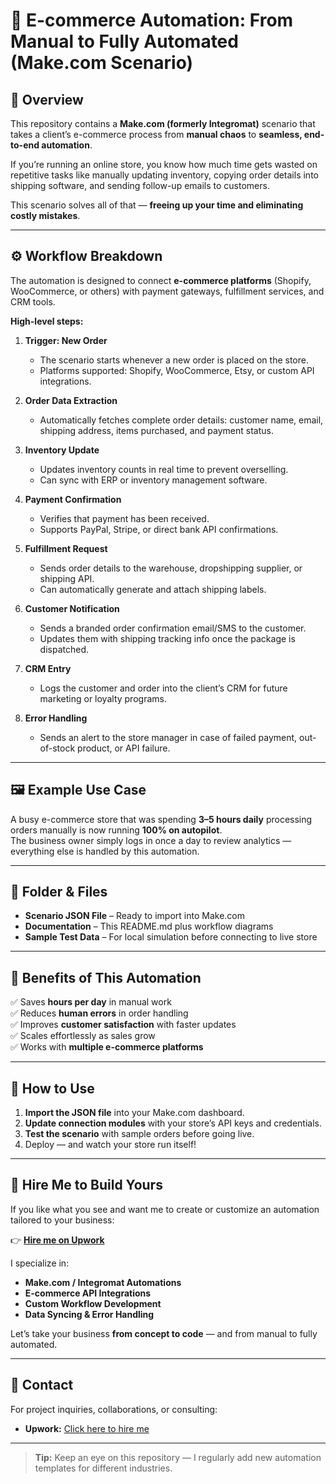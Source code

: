# 🛒 E-commerce Automation: From Manual to Fully Automated (Make.com Scenario)

## 📌 Overview

This repository contains a **Make.com (formerly Integromat)** scenario that takes a client’s e-commerce process from **manual chaos** to **seamless, end-to-end automation**.

If you’re running an online store, you know how much time gets wasted on repetitive tasks like manually updating inventory, copying order details into shipping software, and sending follow-up emails to customers.  

This scenario solves all of that — **freeing up your time and eliminating costly mistakes**.

---

## ⚙️ Workflow Breakdown

The automation is designed to connect **e-commerce platforms** (Shopify, WooCommerce, or others) with payment gateways, fulfillment services, and CRM tools.

**High-level steps:**

1. **Trigger: New Order**
   - The scenario starts whenever a new order is placed on the store.
   - Platforms supported: Shopify, WooCommerce, Etsy, or custom API integrations.

2. **Order Data Extraction**
   - Automatically fetches complete order details: customer name, email, shipping address, items purchased, and payment status.

3. **Inventory Update**
   - Updates inventory counts in real time to prevent overselling.
   - Can sync with ERP or inventory management software.

4. **Payment Confirmation**
   - Verifies that payment has been received.
   - Supports PayPal, Stripe, or direct bank API confirmations.

5. **Fulfillment Request**
   - Sends order details to the warehouse, dropshipping supplier, or shipping API.
   - Can automatically generate and attach shipping labels.

6. **Customer Notification**
   - Sends a branded order confirmation email/SMS to the customer.
   - Updates them with shipping tracking info once the package is dispatched.

7. **CRM Entry**
   - Logs the customer and order into the client’s CRM for future marketing or loyalty programs.

8. **Error Handling**
   - Sends an alert to the store manager in case of failed payment, out-of-stock product, or API failure.

---

## 🖼 Example Use Case

A busy e-commerce store that was spending **3–5 hours daily** processing orders manually is now running **100% on autopilot**.  
The business owner simply logs in once a day to review analytics — everything else is handled by this automation.

---

## 📂 Folder & Files

- **Scenario JSON File** – Ready to import into Make.com  
- **Documentation** – This README.md plus workflow diagrams  
- **Sample Test Data** – For local simulation before connecting to live store  

---

## 🚀 Benefits of This Automation

✅ Saves **hours per day** in manual work  
✅ Reduces **human errors** in order handling  
✅ Improves **customer satisfaction** with faster updates  
✅ Scales effortlessly as sales grow  
✅ Works with **multiple e-commerce platforms**

---

## 📌 How to Use

1. **Import the JSON file** into your Make.com dashboard.  
2. **Update connection modules** with your store’s API keys and credentials.  
3. **Test the scenario** with sample orders before going live.  
4. Deploy — and watch your store run itself!

---

## 💼 Hire Me to Build Yours

If you like what you see and want me to create or customize an automation tailored to your business:

👉 [**Hire me on Upwork**](https://www.upwork.com/freelancers/~012c4b95e0c5eb81a8)  

I specialize in:  
- **Make.com / Integromat Automations**  
- **E-commerce API Integrations**  
- **Custom Workflow Development**  
- **Data Syncing & Error Handling**  

Let’s take your business **from concept to code** — and from manual to fully automated.

---

## 📧 Contact
For project inquiries, collaborations, or consulting:
- **Upwork:** [Click here to hire me](https://www.upwork.com/freelancers/~012c4b95e0c5eb81a8)  
---

> **Tip:** Keep an eye on this repository — I regularly add new automation templates for different industries.

